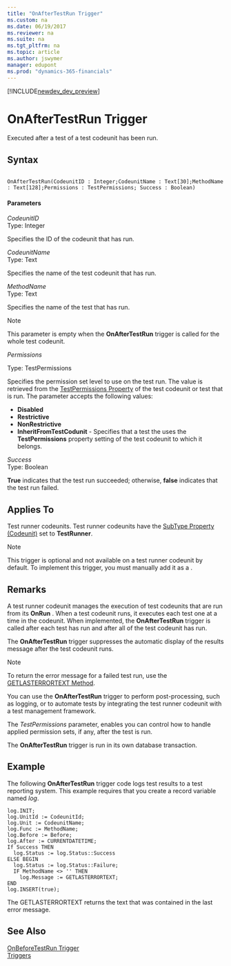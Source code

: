 ```yaml
---
title: "OnAfterTestRun Trigger"
ms.custom: na
ms.date: 06/19/2017
ms.reviewer: na
ms.suite: na
ms.tgt_pltfrm: na
ms.topic: article
ms.author: jswymer
manager: edupont
ms.prod: "dynamics-365-financials"
---
```


[!INCLUDE[newdev_dev_preview](../includes/newdev_dev_preview.md)]

# OnAfterTestRun Trigger
Executed after a test  of a test codeunit has been run.  

## Syntax  

```  

OnAfterTestRun(CodeunitID : Integer;CodeunitName : Text[30];MethodName : Text[128];Permissions : TestPermissions; Success : Boolean)  
```  

#### Parameters  
*CodeunitID*  
Type: Integer  

Specifies the ID of the codeunit that has run.  

*CodeunitName*  
Type: Text  

Specifies the name of the test codeunit that has run.  

*MethodName*  
Type: Text  

Specifies the name of the test  that has run.  

> [!NOTE]  
>  This parameter is empty when the **OnAfterTestRun** trigger is called for the whole test codeunit.  

*Permissions*

Type: TestPermissions

Specifies the permission set level to use on the test run. The value is retrieved from the [TestPermissions Property](../properties/devenv-testpermissions-property.md) of the test codeunit or test  that is run. The parameter accepts the following values:

*   **Disabled**
*   **Restrictive**
*   **NonRestrictive**
*   **InheritFromTestCodunit** - Specifies that a test the  uses the **TestPermissions** property setting of the test codeunit to which it belongs.

<!-- For more information, see [Testing With Permission Sets](testing-permissionsets.md).-->

 *Success*  
 Type: Boolean  

 **True** indicates that the test  run succeeded; otherwise, **false** indicates that the test  run failed.  

## Applies To  
 Test runner codeunits. Test runner codeunits have the [SubType Property (Codeunit)](../properties/devenv-subtype-property-codeunit.md) set to **TestRunner**.  

> [!NOTE]  
>  This trigger is optional and not available on a test runner codeunit by default. To implement this trigger, you must manually add it as a .  

## Remarks  
 A test runner codeunit manages the execution of test codeunits that are run from its **OnRun** . When a test codeunit runs, it executes each test  one at a time in the codeunit. When implemented, the **OnAfterTestRun** trigger is called after each test  has run and after all of the test codeunit has run.

The **OnAfterTestRun** trigger suppresses the automatic display of the results message after the test codeunit runs.

> [!NOTE]  
>  To return the error message for a failed test  run, use the [GETLASTERRORTEXT Method](../methods/devenv-getlasterrortext-method.md).  


You can use the **OnAfterTestRun** trigger to perform post-processing, such as logging, or to automate tests by integrating the test runner codeunit with a test management framework.

The *TestPermissions* parameter, enables you can control how to handle applied permission sets, if any, after the test is run.   
<!-- For more information about testing with permision sets, including an example, see [Testing With Permission Sets](../testing-permissionsets.md).
-->

The **OnAfterTestRun** trigger is run in its own database transaction.


## Example  
 The following **OnAfterTestRun** trigger code logs test results to a test reporting system. This example requires that you create a record variable named *log*.  

```  
log.INIT;  
log.UnitId := CodeunitId;  
log.Unit := CodeunitName;  
log.Func := MethodName;  
log.Before := Before;  
log.After := CURRENTDATETIME;  
If Success THEN  
  log.Status := log.Status::Success  
ELSE BEGIN  
  log.Status := log.Status::Failure;  
  IF MethodName <> '' THEN  
    log.Message := GETLASTERRORTEXT;  
END  
log.INSERT(true);  
```  

 The GETLASTERRORTEXT  returns the text that was contained in the last error message.  

## See Also  
[OnBeforeTestRun Trigger](devenv-onbeforetestrun-trigger.md)  
[Triggers](devenv-triggers.md)
<!--
[Testing the Application](testing-the-application.md)   
[How to: Create a Test Runner Codeunit](how-to-create-a-test-runner-codeunit.md)   
[How to: Create Test Codeunits and Test Methods](how-to-create-test-codeunits-and-test-methods.md)   
[How to: Create Handler Methods](../methods/devenv-how-to-create-handler-methods.md)   
[Walkthrough: Testing Purchase Invoice Discounts](walkthrough-testing-purchase-invoice-discounts.md)   
-->

